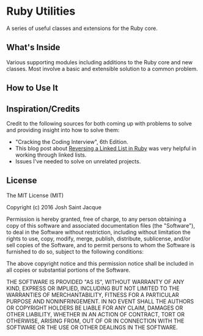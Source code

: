 # Ruby Utilities
A series of useful classes and extensions for the Ruby core. 

## What's Inside
Various supporting modules including additions to the Ruby core and new classes. Most involve a basic and extensible solution to a common problem.

## How to Use It

## Inspiration/Credits
Credit to the following sources for both coming up with problems to solve and providing insight into how to solve them:
* "Cracking the Coding Interview", 6th Edition.
* This blog post about [Reversing a Linked List in Ruby](http://commandercoriander.net/blog/2012/12/23/reversing-a-linked-list-in-ruby/) was very helpful in working through linked lists.
* Issues I've needed to solve on unrelated projects.

## License
The MIT License (MIT)

Copyright (c) 2016 Josh Saint Jacque

Permission is hereby granted, free of charge, to any person obtaining a copy
of this software and associated documentation files (the "Software"), to deal
in the Software without restriction, including without limitation the rights
to use, copy, modify, merge, publish, distribute, sublicense, and/or sell
copies of the Software, and to permit persons to whom the Software is
furnished to do so, subject to the following conditions:

The above copyright notice and this permission notice shall be included in all
copies or substantial portions of the Software.

THE SOFTWARE IS PROVIDED "AS IS", WITHOUT WARRANTY OF ANY KIND, EXPRESS OR
IMPLIED, INCLUDING BUT NOT LIMITED TO THE WARRANTIES OF MERCHANTABILITY,
FITNESS FOR A PARTICULAR PURPOSE AND NONINFRINGEMENT. IN NO EVENT SHALL THE
AUTHORS OR COPYRIGHT HOLDERS BE LIABLE FOR ANY CLAIM, DAMAGES OR OTHER
LIABILITY, WHETHER IN AN ACTION OF CONTRACT, TORT OR OTHERWISE, ARISING FROM,
OUT OF OR IN CONNECTION WITH THE SOFTWARE OR THE USE OR OTHER DEALINGS IN THE
SOFTWARE.